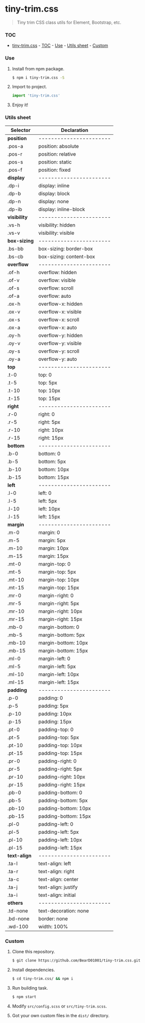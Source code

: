 # tiny-trim.css

> Tiny trim CSS class utils for Element, Bootstrap, etc.

### TOC

- [tiny-trim.css](#tiny-trimcss)
        - [TOC](#toc)
        - [Use](#use)
        - [Utils sheet](#utils-sheet)
        - [Custom](#custom)

### Use

1.  Install from npm package.

    ```bash
    $ npm i tiny-trim.css -S
    ```

2.  Import to project.

    ```js
    import 'tiny-trim.css'
    ```

3.  Enjoy it!

### Utils sheet

| Selector       | Declaration             |
| -------------- | ----------------------- |
| **position**   | ----------------------- |
| .pos-a         | position: absolute      |
| .pos-r         | position: relative      |
| .pos-s         | position: static        |
| .pos-f         | position: fixed         |
| **display**    | ----------------------- |
| .dp-i          | display: inline         |
| .dp-b          | display: block          |
| .dp-n          | display: none           |
| .dp-ib         | display: inline-block   |
| **visibility** | ----------------------- |
| .vs-h          | visibility: hidden      |
| .vs-v          | visibility: visible     |
| **box-sizing** | ----------------------- |
| .bs-bb         | box-sizing: border-box  |
| .bs-cb         | box-sizing: content-box |
| **overflow**   | ----------------------- |
| .of-h          | overflow: hidden        |
| .of-v          | overflow: visible       |
| .of-s          | overflow: scroll        |
| .of-a          | overflow: auto          |
| .ox-h          | overflow-x: hidden      |
| .ox-v          | overflow-x: visible     |
| .ox-s          | overflow-x: scroll      |
| .ox-a          | overflow-x: auto        |
| .oy-h          | overflow-y: hidden      |
| .oy-v          | overflow-y: visible     |
| .oy-s          | overflow-y: scroll      |
| .oy-a          | overflow-y: auto        |
| **top**        | ----------------------- |
| .t-0           | top: 0                  |
| .t-5           | top: 5px                |
| .t-10          | top: 10px               |
| .t-15          | top: 15px               |
| **right**      | ----------------------- |
| .r-0           | right: 0                |
| .r-5           | right: 5px              |
| .r-10          | right: 10px             |
| .r-15          | right: 15px             |
| **bottom**     | ----------------------- |
| .b-0           | bottom: 0               |
| .b-5           | bottom: 5px             |
| .b-10          | bottom: 10px            |
| .b-15          | bottom: 15px            |
| **left**       | ----------------------- |
| .l-0           | left: 0                 |
| .l-5           | left: 5px               |
| .l-10          | left: 10px              |
| .l-15          | left: 15px              |
| **margin**     | ----------------------- |
| .m-0           | margin: 0               |
| .m-5           | margin: 5px             |
| .m-10          | margin: 10px            |
| .m-15          | margin: 15px            |
| .mt-0          | margin-top: 0           |
| .mt-5          | margin-top: 5px         |
| .mt-10         | margin-top: 10px        |
| .mt-15         | margin-top: 15px        |
| .mr-0          | margin-right: 0         |
| .mr-5          | margin-right: 5px       |
| .mr-10         | margin-right: 10px      |
| .mr-15         | margin-right: 15px      |
| .mb-0          | margin-bottom: 0        |
| .mb-5          | margin-bottom: 5px      |
| .mb-10         | margin-bottom: 10px     |
| .mb-15         | margin-bottom: 15px     |
| .ml-0          | margin-left: 0          |
| .ml-5          | margin-left: 5px        |
| .ml-10         | margin-left: 10px       |
| .ml-15         | margin-left: 15px       |
| **padding**    | ----------------------- |
| .p-0           | padding: 0              |
| .p-5           | padding: 5px            |
| .p-10          | padding: 10px           |
| .p-15          | padding: 15px           |
| .pt-0          | padding-top: 0          |
| .pt-5          | padding-top: 5px        |
| .pt-10         | padding-top: 10px       |
| .pt-15         | padding-top: 15px       |
| .pr-0          | padding-right: 0        |
| .pr-5          | padding-right: 5px      |
| .pr-10         | padding-right: 10px     |
| .pr-15         | padding-right: 15px     |
| .pb-0          | padding-bottom: 0       |
| .pb-5          | padding-bottom: 5px     |
| .pb-10         | padding-bottom: 10px    |
| .pb-15         | padding-bottom: 15px    |
| .pl-0          | padding-left: 0         |
| .pl-5          | padding-left: 5px       |
| .pl-10         | padding-left: 10px      |
| .pl-15         | padding-left: 15px      |
| **text-align** | ----------------------- |
| .ta-l          | text-align: left        |
| .ta-r          | text-align: right       |
| .ta-c          | text-align: center      |
| .ta-j          | text-align: justify     |
| .ta-i          | text-align: initial     |
| **others**     | ----------------------- |
| .td-none       | text-decoration: none   |
| .bd-none       | border: none            |
| .wd-100        | width: 100%             |

### Custom

1.  Clone this repository.

    ```bash
    $ git clone https://github.com/BearD01001/tiny-trim.css.git
    ```

2.  Install dependencies.

    ```bash
    $ cd tiny-trim.css/ && npm i
    ```

3.  Run building task.

    ```bash
    $ npm start
    ```

4.  Modify `src/config.scss` or `src/tiny-trim.scss`.
5.  Got your own custom files in the `dist/` directory.
